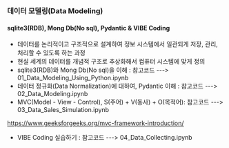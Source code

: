 ### 데이터 모델링(Data Modeling)
#### **sqlite3(RDB), Mong Db(No sql), Pydantic & VIBE Coding**
-  데이터를 논리적이고 구조적으로 설계하여 정보 시스템에서 일관되게 저장, 관리, 처리할 수 있도록 하는 과정
-  현실 세계의 데이터를 개념적 구조로 추상화해서 컴퓨터 시스템에 맞게 정의
-  sqlite3(RDB)와 Mong Db(No sql)을 이해 : 참고코드 ---> 01_Data_Modeling_Using_Python.ipynb
-  데이터 정규화(Data Normalization)에 대하여, Pydantic 이해 : 참고코드 ---> 02_Data_Modeling.ipynb
-  MVC(Model - View - Control), S(주어) + V(동사) + O(목적어): 참고코드 ---> 03_Data_Sales_Simulation.ipynb

https://www.geeksforgeeks.org/mvc-framework-introduction/

-  VIBE Coding 실습하기 : 참고코드 ---> 04_Data_Collecting.ipynb

